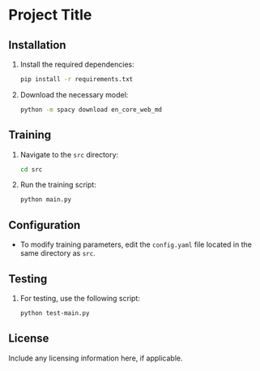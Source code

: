 # Project Title

## Installation

1. Install the required dependencies:
    ```bash
    pip install -r requirements.txt
    ```

2. Download the necessary model:
    ```bash
    python -m spacy download en_core_web_md
    ```

## Training

1. Navigate to the `src` directory:
    ```bash
    cd src
    ```

2. Run the training script:
    ```bash
    python main.py
    ```

## Configuration

- To modify training parameters, edit the `config.yaml` file located in the same directory as `src`.

## Testing

1. For testing, use the following script:
    ```bash
    python test-main.py
    ```

## License

Include any licensing information here, if applicable.
